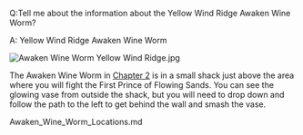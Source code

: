 Q:Tell me about the information about the Yellow Wind Ridge Awaken Wine Worm?

A:
Yellow Wind Ridge Awaken Wine Worm

![Awaken Wine Worm Yellow Wind Ridge.jpg](https://oyster.ignimgs.com/mediawiki/apis.ign.com/black-myth-wukong/8/88/Awaken_Wine_Worm_Yellow_Wind_Ridge.jpg)

The Awaken Wine Worm in [Chapter 2](https://www.ign.com/wikis/black-myth-wukong/Chapter_2_-_Yellow_Sand,_Desolate_Dusk) is in a small shack just above the area where you will fight the First Prince of Flowing Sands. You can see the glowing vase from outside the shack, but you will need to drop down and follow the path to the left to get behind the wall and smash the vase.

Awaken_Wine_Worm_Locations.md